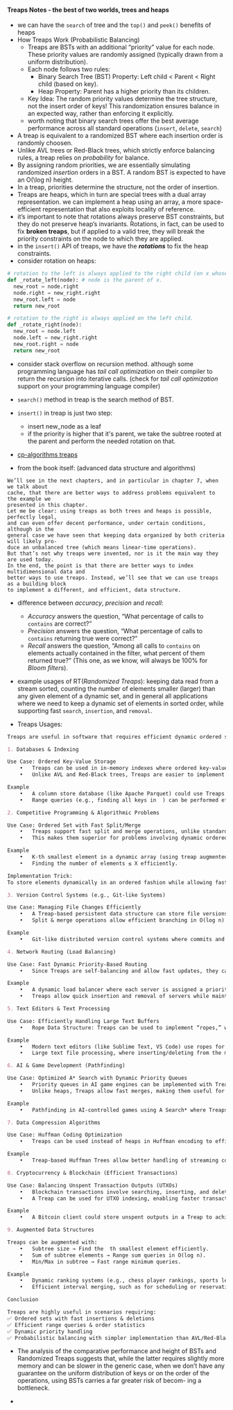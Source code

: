 #### Treaps Notes - the best of two worlds, trees and heaps
- we can have the `search` of tree and the `top()` and `peek()` benefits of heaps
- How Treaps Work (Probabilistic Balancing)
  - Treaps are BSTs with an additional “priority” value for each node. These priority values are randomly assigned (typically drawn from a uniform distribution).
  - Each node follows two rules:
    - Binary Search Tree (BST) Property: Left child < Parent < Right child (based on key).
    - Heap Property: Parent has a higher priority than its children.
  - Key Idea: The random priority values determine the tree structure, not the insert order of keys! This randomization ensures balance in an expected way, rather than enforcing it explicitly.
  - worth noting that binary search trees offer the best average performance across all standard operations (`insert`, `delete`, `search`)
- A treap is equivalent to a randomized BST where each insertion order is randomly choosen.
- Unlike AVL trees or Red-Black trees, which strictly enforce balancing rules, a treap relies on *probability* for balance.
- By assigning random priorities, we are essentially simulating randomized *insertion* orders in a BST. A random BST is expected to have an  O(\log n)  height.
- In a treap, priorities determine the structure, not the order of insertion.
- Treaps are heaps, which in turn are special trees with a dual array representation. we can implement a heap using an array, a more space-efficient
representation that also exploits locality of reference.
- it’s important to note that rotations
always preserve BST constraints, but they do not preserve heap’s invariants. Rotations,
in fact, can be used to fix **broken treaps**, but if applied to a valid tree, they will break
the priority constraints on the node to which they are applied.
- in the `insert()` API of treaps, we have the ***rotations*** to fix the heap constraints.
- consider rotation on heaps:
```python
# rotation to the left is always applied to the right child (on x whose parent is p). 
def _rotate_left(node): # node is the parent of x.
  new_root = node.right
  node.right = new_right.right
  new_root.left = node
  return new_root

# rotation to the right is always applied on the left child.
def _rotate_right(node):
  new_root = node.left
  node.left = new_right.right
  new_root.right = node
  return new_root
```
- consider stack overflow on recursion method. although some programming language has *tail call optimization* on their compiler to return the recursion into iterative calls. (check for *tail call optimization* support on your programming language compiler)
- `search()` method in treap is the search method of BST.
- `insert()` in treap is just two step:
  - insert new_node as a leaf
  - if the priority is higher that it's parent, we take the subtree rooted at the parent and perform the needed rotation on that.

- [cp-algorithms treaps](https://cp-algorithms.com/data_structures/treap.html)
- from the book itself: (advanced data structure and algorithms)
```
We’ll see in the next chapters, and in particular in chapter 7, when we talk about
cache, that there are better ways to address problems equivalent to the example we
presented in this chapter.
Let me be clear: using treaps as both trees and heaps is possible, perfectly legal,
and can even offer decent performance, under certain conditions, although in the
general case we have seen that keeping data organized by both criteria will likely pro-
duce an unbalanced tree (which means linear-time operations).
But that’s not why treaps were invented, nor is it the main way they are used today.
In the end, the point is that there are better ways to index multidimensional data and
better ways to use treaps. Instead, we’ll see that we can use treaps as a building block
to implement a different, and efficient, data structure.
```

- difference between *accuracy*, *precision* and *recall*:
  - *Accuracy* answers the question, “What percentage of calls to `contains` are
  correct?”
  - *Precision* answers the question, “What percentage of calls to `contains` returning
  true were correct?”
  - *Recall* answers the question, “Among all calls to `contains` on elements actually
  contained in the filter, what percent of them returned true?” (This one, as we
  know, will always be 100% for *Bloom filters*).

- example usages of RT(*Randomized Treaps*): keeping data read from a stream sorted, counting the
number of elements smaller (larger) than any given element of a dynamic set, and in
general all applications where we need to keep a dynamic set of elements in sorted
order, while supporting fast `search`, `insertion`, and `removal`.

- Treaps Usages:
```markdown
Treaps are useful in software that requires efficient dynamic ordered sets, range queries, and fast modifications while maintaining a balanced structure. Their probabilistic balancing makes them simpler than AVL or Red-Black Trees while still providing good performance. Below are some real-world applications:

1. Databases & Indexing

Use Case: Ordered Key-Value Storage
	•	Treaps can be used in in-memory indexes where ordered key-value access is needed.
	•	Unlike AVL and Red-Black trees, Treaps are easier to implement while maintaining expected O(log n) time for insertions, deletions, and lookups.

Example
	•	A column store database (like Apache Parquet) could use Treaps for efficient sorting and retrieval.
	•	Range queries (e.g., finding all keys in ￼) can be performed efficiently.

2. Competitive Programming & Algorithmic Problems

Use Case: Ordered Set with Fast Split/Merge
	•	Treaps support fast split and merge operations, unlike standard balanced trees.
	•	This makes them superior for problems involving dynamic ordered sets.

Example
	•	K-th smallest element in a dynamic array (using treap augmented with subtree sizes).
	•	Finding the number of elements ≤ X efficiently.

Implementation Trick:
To store elements dynamically in an ordered fashion while allowing fast order statistics, a Treap can be modified to store subtree sizes and efficiently compute the k-th smallest element in O(log n).

3. Version Control Systems (e.g., Git-like Systems)

Use Case: Managing File Changes Efficiently
	•	A Treap-based persistent data structure can store file versions.
	•	Split & merge operations allow efficient branching in O(log n).

Example
	•	Git-like distributed version control systems where commits and branches are handled as tree nodes.

4. Network Routing (Load Balancing)

Use Case: Fast Dynamic Priority-Based Routing
	•	Since Treaps are self-balancing and allow fast updates, they can be used for load balancing and dynamic network routing.

Example
	•	A dynamic load balancer where each server is assigned a priority, and requests are distributed accordingly.
	•	Treaps allow quick insertion and removal of servers while maintaining a priority-based search tree.

5. Text Editors & Text Processing

Use Case: Efficiently Handling Large Text Buffers
	•	Rope Data Structure: Treaps can be used to implement “ropes,” which are tree-based strings allowing fast insertion, deletion, and splitting.

Example
	•	Modern text editors (like Sublime Text, VS Code) use ropes for efficient undo/redo operations.
	•	Large text file processing, where inserting/deleting from the middle of a string needs to be O(log n).

6. AI & Game Development (Pathfinding)

Use Case: Optimized A* Search with Dynamic Priority Queues
	•	Priority queues in AI game engines can be implemented with Treaps.
	•	Unlike heaps, Treaps allow fast merges, making them useful for dynamic graph search algorithms.

Example
	•	Pathfinding in AI-controlled games using A Search* where Treaps help in efficiently updating priority queues.

7. Data Compression Algorithms

Use Case: Huffman Coding Optimization
	•	Treaps can be used instead of heaps in Huffman encoding to efficiently maintain the priority of symbols.

Example
	•	Treap-based Huffman Trees allow better handling of streaming compression where symbols are dynamically inserted and removed.

8. Cryptocurrency & Blockchain (Efficient Transactions)

Use Case: Balancing Unspent Transaction Outputs (UTXOs)
	•	Blockchain transactions involve searching, inserting, and deleting UTXOs efficiently.
	•	A Treap can be used for UTXO indexing, enabling faster transaction validation.

Example
	•	A Bitcoin client could store unspent outputs in a Treap to achieve logarithmic search and deletion.

9. Augmented Data Structures

Treaps can be augmented with:
	•	Subtree size → Find the ￼th smallest element efficiently.
	•	Sum of subtree elements → Range sum queries in O(log n).
	•	Min/Max in subtree → Fast range minimum queries.

Example
	•	Dynamic ranking systems (e.g., chess player rankings, sports leaderboards).
	•	Efficient interval merging, such as for scheduling or reservations.

Conclusion

Treaps are highly useful in scenarios requiring:
✅ Ordered sets with fast insertions & deletions
✅ Efficient range queries & order statistics
✅ Dynamic priority handling
✅ Probabilistic balancing with simpler implementation than AVL/Red-Black Trees
```

- The analysis of the comparative performance and height of BSTs and Randomized
Treaps suggests that, while the latter requires slightly more memory and can be slower
in the generic case, when we don’t have any guarantee on the uniform distribution of
keys or on the order of the operations, using BSTs carries a far greater risk of becom-
ing a bottleneck.

- 